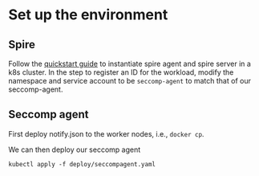 # Set up the environment

## Spire

Follow the [quickstart
guide](https://spiffe.io/docs/latest/try/getting-started-k8s/) to instantiate
spire agent and spire server in a k8s cluster. In the step to register an ID for the workload,
modify the namespace and service account to be `seccomp-agent` to match that of our seccomp-agent.

## Seccomp agent

First deploy notify.json to the worker nodes, i.e., `docker cp`.

We can then deploy our seccomp agent
```
kubectl apply -f deploy/seccompagent.yaml
```

